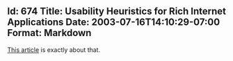 Id: 674
Title: Usability Heuristics for Rich Internet Applications
Date: 2003-07-16T14:10:29-07:00
Format: Markdown
--------------
[This
article](http://www.boxesandarrows.com/archives/usability_heuristics_for_rich_internet_applications.php)
is exactly about that.
